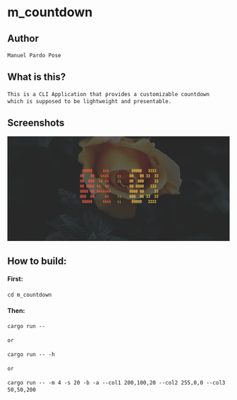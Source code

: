 # m_countdown

## Author
    Manuel Pardo Pose

## What is this?
    This is a CLI Application that provides a customizable countdown
    which is supposed to be lightweight and presentable.

## Screenshots
![Example Screenshot 1](screenshots/screenshot1.png)

## How to build:
#### First:

    cd m_countdown


#### Then:

    cargo run --

    or

    cargo run -- -h

    or

    cargo run -- -m 4 -s 20 -b -a --col1 200,100,20 --col2 255,0,0 --col3 50,50,200

